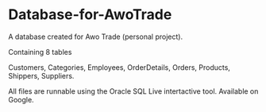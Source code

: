 # Database-for-AwoTrade
A database created for Awo Trade (personal project).

Containing 8 tables 

Customers, Categories, Employees, OrderDetails, Orders, Products, Shippers, Suppliers.

All files are runnable using the Oracle SQL Live intertactive tool. Available on Google.
